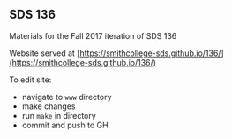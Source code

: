 ## SDS 136

Materials for the Fall 2017 iteration of SDS 136

Website served at [https://smithcollege-sds.github.io/136/](https://smithcollege-sds.github.io/136/)

To edit site:
- navigate to `www` directory
- make changes
- run `make` in directory
- commit and push to GH